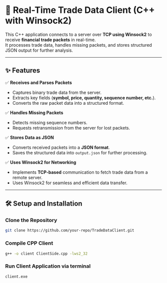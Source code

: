 # 📡 Real-Time Trade Data Client (C++ with Winsock2)

This C++ application connects to a server over **TCP using Winsock2** to receive **financial trade packets** in real-time.  
It processes trade data, handles missing packets, and stores structured JSON output for further analysis.

---

## ✨ Features  

✅ **Receives and Parses Packets**  
- Captures binary trade data from the server.  
- Extracts key fields (**symbol, price, quantity, sequence number, etc.**).  
- Converts the raw packet data into a structured format.  

✅ **Handles Missing Packets**  
- Detects missing sequence numbers.  
- Requests retransmission from the server for lost packets.  

✅ **Stores Data as JSON**  
- Converts received packets into a **JSON format**.  
- Saves the structured data into `output.json` for further processing.  

✅ **Uses Winsock2 for Networking**  
- Implements **TCP-based** communication to fetch trade data from a remote server.  
- Uses Winsock2 for seamless and efficient data transfer.  

---

## 🛠 Setup and Installation  

### **Clone the Repository**  
```sh
git clone https://github.com/your-repo/TradeDataClient.git
```
### **Compile CPP Client**  
```sh
g++ -o client ClientSide.cpp -lws2_32
```
### **Run Client Application via terminal**  
```sh
client.exe
```
